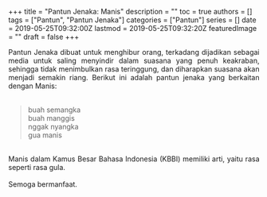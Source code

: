 +++
title = "Pantun Jenaka: Manis"
description = ""
toc = true
authors = []
tags = ["Pantun", "Pantun Jenaka"]
categories = ["Pantun"]
series = []
date = 2019-05-25T09:32:00Z
lastmod = 2019-05-25T09:32:20Z
featuredImage = ""
draft = false
+++

<div style="text-align: justify;">Pantun Jenaka dibuat untuk menghibur orang, terkadang dijadikan sebagai media untuk saling menyindir dalam suasana yang penuh keakraban, sehingga tidak menimbulkan rasa teringgung, dan diharapkan suasana akan menjadi semakin riang. Berikut ini adalah pantun jenaka yang berkaitan dengan Manis:<br /><br />
<blockquote class="tr_bq">buah semangka<br />buah manggis<br />nggak nyangka<br />gua manis</blockquote><br />
Manis dalam Kamus Besar Bahasa Indonesia (KBBI) memiliki arti, yaitu rasa seperti rasa gula.<br /><br />
Semoga bermanfaat.</div>
